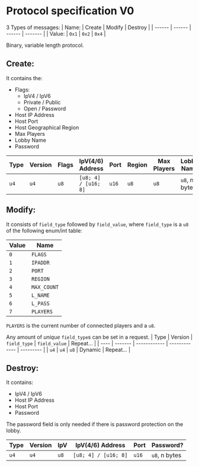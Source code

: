 # Protocol specification V0
3 Types of messages:
| Name:  | Create | Modify | Destroy |
| ------ | ------ | ------ | ------- |
| Value: | `0x1`  | `0x2`  | `0x4`   |

Binary, variable length protocol.

## Create:
It contains the:
- Flags:
	- IpV4 / IpV6
	- Private / Public
	- Open / Password
- Host IP Address
- Host Port
- Host Geographical Region
- Max Players
- Lobby Name
- Password

| Type | Version | Flags | IpV(4/6) Address     | Port  | Region | Max Players | Lobby Name    | Password?     |
| ---- | ------- | ----- | -------------------- | ----- | ------ | ----------- | ------------- | ------------- |
| `u4` | `u4`    | `u8`  | `[u8; 4] / [u16; 8]` | `u16` | `u8`   | `u8`        | `u8`, n bytes | `u8`, n bytes |

## Modify:
It consists of `field_type` followed by `field_value`,
where `field_type` is a `u8` of the following enum/int table:

| Value | Name        |
| ----- | ----------- |
| `0`   | `FLAGS`     |
| `1`   | `IPADDR`    |
| `2`   | `PORT`      |
| `3`   | `REGION`    |
| `4`   | `MAX_COUNT` |
| `5`   | `L_NAME`    |
| `6`   | `L_PASS`    |
| `7`   | `PLAYERS`   |

`PLAYERS` is the current number of connected players and a `u8`.

Any amount of *unique* `field_type`s can be set in a request.
| Type | Version | `field_type` | `field_value` | Repeat... |
| ---- | ------- | ------------ | ------------- | --------- |
| `u4` | `u4`    | `u8`         | Dynamic       | Repeat... |

## Destroy:
It contains:
- IpV4 / IpV6
- Host IP Address
- Host Port
- Password

The password field is only needed if there is password protection on the lobby.

| Type | Version | IpV  | IpV(4/6) Address     | Port  | Password?     |
| ---- | ------- | ---- | -------------------- | ----- | ------------- |
| `u4` | `u4`    | `u8` | `[u8; 4] / [u16; 8]` | `u16` | `u8`, n bytes |
